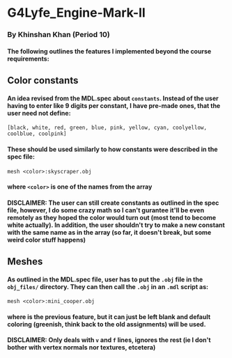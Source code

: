 # G4Lyfe_Engine-Mark-II

### By Khinshan Khan (Period 10)

#### The following outlines the features I implemented beyond the course requirements:

## Color constants

#### An idea revised from the MDL.spec about `constants`. Instead of the user having to enter like 9 digits per constant, I have pre-made ones, that the user need not define:

`[black, white, red, green, blue, pink, yellow, cyan, coolyellow, coolblue, coolpink]`

#### These should be used similarly to how constants were described in the spec file:

`mesh <color>:skyscraper.obj`

#### where `<color>` is one of the names from the array

#### DISCLAIMER: The user can still create constants as outlined in the spec file, however, I do some crazy math so I can't gurantee it'll be even remotely as they hoped the color would turn out (most tend to become white actually). In addition, the user shouldn't try to make a new constant with the same name as in the array (so far, it doesn't break, but some weird color stuff happens)

## Meshes

#### As outlined in the MDL.spec file, user has to put the `.obj` file in the `obj_files/` directory. They can then call the `.obj` in an `.mdl` script as:

`mesh <color>:mini_cooper.obj`

#### where <color> is the previous feature, but it can just be left blank and default coloring (greenish, think back to the old assignments) will be used.

#### DISCLAIMER: Only deals with `v` and `f` lines, ignores the rest (ie I don't bother with vertex normals nor textures, etcetera)
